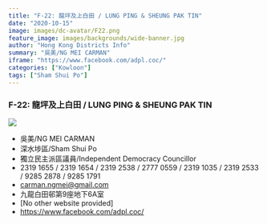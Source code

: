 ```yaml
---
title: "F-22: 龍坪及上白田 / LUNG PING & SHEUNG PAK TIN"
date: "2020-10-15"
image: images/dc-avatar/F22.png
feature_image: images/backgrounds/wide-banner.jpg
author: "Hong Kong Districts Info"
summary: "吳美/NG MEI CARMAN"
iframe: "https://www.facebook.com/adpl.coc/"
categories: ["Kowloon"]
tags: ["Sham Shui Po"]
---
```


### F-22: 龍坪及上白田 / LUNG PING & SHEUNG PAK TIN  
![](/images/dc-avatar/F22.png)  

 - 吳美/NG MEI CARMAN  
 - 深水埗區/Sham Shui Po  
 - 獨立民主派區議員/Independent Democracy Councillor  
 - 2319 1655 / 2319 1654 / 2319 2538 / 2777 0559 / 2319 1035 / 2319 2533 / 9285 2878 / 9285 1791  
 - carman.ngmei@gmail.com  
 - 九龍白田邨第9座地下6A室  
 - [No other website provided]  
 - https://www.facebook.com/adpl.coc/
